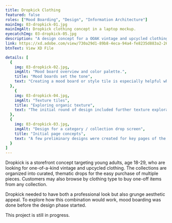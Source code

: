 ```yaml
---
title: Dropkick Clothing
featured: false
roles: ["Mood Boarding", "Design", "Information Architecture"]
mainImg: 03-dropkick-01.jpg
mainImgAlt: Dropkick clothing concept in a laptop mockup.
eyecatchImg: 03-dropkick-05.jpg
description: "A design concept for a OOAK vintage and upcycled clothing site. Dropkick specializes in grunge and industrial aesthetic clothing drops that call back to the 1990s."
link: https://xd.adobe.com/view/730a29d1-89b8-4eca-94a4-fe8235d883a2-2659/
btnText: View XD File

details: [
  { 
    img: 03-dropkick-02.jpg, 
    imgAlt: "Mood board overview and color palette.",
    title: "Mood boards set the tone",
    text: "Creating a mood board or style tile is especially helpful when building a brand concept from scratch. This includes definiting the brand mission, target audience, and descriptors that tell a story of what the brand and all its associated collateral should be, including the digital storefront."
  },
    { 
    img: 03-dropkick-04.jpg, 
    imgAlt: "Texture tiles",
    title: "Exploring organic texture",
    text: "The initial round of design included further texture exploration that could be used as photograph overlays and section dividers. Despite being organic in nature, these assets will need to be converted into vector shapes in order to scale correctly on a variety of screen sizes and devices."
  },
  { 
    img: 03-dropkick-03.jpg,
    imgAlt: "Design for a category / collection drop screen", 
    title: "Initial page concepts",
    text: "A few preliminary designs were created for key pages of the storefront, including the landing page, category and drop, and product details screens. These initial mockups are used to gauge whether or not the overall design is heading in the right direction, or if we need to reverse course and go back to new mood boards and style tiles."
  }
]
---
```


Dropkick is a storefront concept targeting young adults, age 18-29, who are looking for one-of-a-kind vintage and upcycled clothing. The collections are organized into curated, thematic drops for the easy purchase of multiple pieces. Customers may also browse by clothing type to buy one-off items from any collection.

Dropkick needed to have both a professional look but also grunge aesthetic appeal. To explore how this combination would work, mood boarding was done before the design phase started.

This project is still in progress.